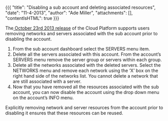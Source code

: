 {{{
  "title": "Disabling a sub account and deleting associated resources",
  "date": "11-4-2013",
  "author": "Ade Miller",
  "attachments": [],
  "contentIsHTML": true
}}}

<p>The<a href="https://t3n.zendesk.com/entries/22511724-Cloud-Platform-Release-Notes-October-23-2013" target="_self"> October 23rd 2013 release</a> of the Cloud Platform supports users removing networks and servers associated with the sub account prior to
  disabling the account.</p>
<ol>
  <li>From the sub account dashboard select the SERVERS menu item.</li>
  <li>Delete all the servers associated with this account. From the account’s SERVERS menu remove the server group or servers within each group.</li>
  <li>Delete all the networks associated with the deleted servers. Select the NETWORKS menu and remove each network using the ‘X’ box on the right hand side of the networks list. You cannot delete a network that are still associated with a server.</li>
  <li>Now that you have removed all the resources associated with the sub account, you can now disable the account using the drop down menu on the account’s INFO menu.</li>
</ol>
<p>Explicitly removing network and server resources from the account prior to disabling it ensures that these resources can be reused.</p>